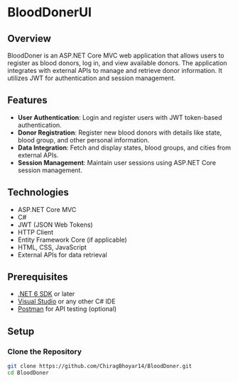 # BloodDonerUI

## Overview

BloodDoner is an ASP.NET Core MVC web application that allows users to register as blood donors, log in, and view available donors. The application integrates with external APIs to manage and retrieve donor information. It utilizes JWT for authentication and session management.

## Features

- **User Authentication**: Login and register users with JWT token-based authentication.
- **Donor Registration**: Register new blood donors with details like state, blood group, and other personal information.
- **Data Integration**: Fetch and display states, blood groups, and cities from external APIs.
- **Session Management**: Maintain user sessions using ASP.NET Core session management.

## Technologies

- ASP.NET Core MVC
- C#
- JWT (JSON Web Tokens)
- HTTP Client
- Entity Framework Core (if applicable)
- HTML, CSS, JavaScript
- External APIs for data retrieval

## Prerequisites

- [.NET 6 SDK](https://dotnet.microsoft.com/download) or later
- [Visual Studio](https://visualstudio.microsoft.com/) or any other C# IDE
- [Postman](https://www.postman.com/) for API testing (optional)

## Setup

### Clone the Repository

```bash
git clone https://github.com/ChiragBhoyar14/BloodDoner.git
cd BloodDoner
